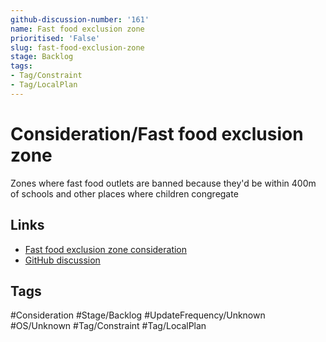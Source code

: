 ```yaml
---
github-discussion-number: '161'
name: Fast food exclusion zone
prioritised: 'False'
slug: fast-food-exclusion-zone
stage: Backlog
tags:
- Tag/Constraint
- Tag/LocalPlan
---
```


# Consideration/Fast food exclusion zone

Zones where fast food outlets are banned because they'd be within 400m of schools and other places where children congregate

## Links

* [Fast food exclusion zone consideration](https://design.planning.data.gov.uk/planning-consideration/fast-food-exclusion-zone)
* [GitHub discussion](https://github.com/digital-land/data-standards-backlog/discussions/161)

## Tags

#Consideration #Stage/Backlog #UpdateFrequency/Unknown #OS/Unknown #Tag/Constraint #Tag/LocalPlan